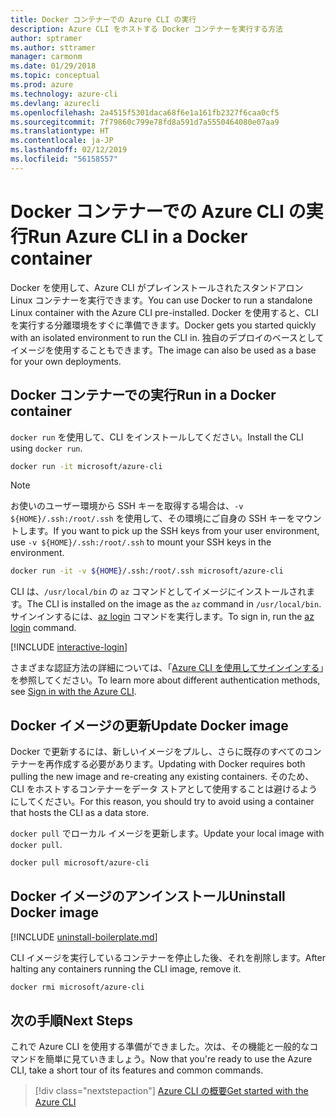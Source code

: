```yaml
---
title: Docker コンテナーでの Azure CLI の実行
description: Azure CLI をホストする Docker コンテナーを実行する方法
author: sptramer
ms.author: sttramer
manager: carmonm
ms.date: 01/29/2018
ms.topic: conceptual
ms.prod: azure
ms.technology: azure-cli
ms.devlang: azurecli
ms.openlocfilehash: 2a4515f5301daca68f6e1a161fb2327f6caa0cf5
ms.sourcegitcommit: 7f79860c799e78fd8a591d7a5550464080e07aa9
ms.translationtype: HT
ms.contentlocale: ja-JP
ms.lasthandoff: 02/12/2019
ms.locfileid: "56158557"
---
```

# <a name="run-azure-cli-in-a-docker-container"></a><span data-ttu-id="797b9-103">Docker コンテナーでの Azure CLI の実行</span><span class="sxs-lookup"><span data-stu-id="797b9-103">Run Azure CLI in a Docker container</span></span>

<span data-ttu-id="797b9-104">Docker を使用して、Azure CLI がプレインストールされたスタンドアロン Linux コンテナーを実行できます。</span><span class="sxs-lookup"><span data-stu-id="797b9-104">You can use Docker to run a standalone Linux container with the Azure CLI pre-installed.</span></span> <span data-ttu-id="797b9-105">Docker を使用すると、CLI を実行する分離環境をすぐに準備できます。</span><span class="sxs-lookup"><span data-stu-id="797b9-105">Docker gets you started quickly with an isolated environment to run the CLI in.</span></span> <span data-ttu-id="797b9-106">独自のデプロイのベースとしてイメージを使用することもできます。</span><span class="sxs-lookup"><span data-stu-id="797b9-106">The image can also be used as a base for your own deployments.</span></span>

## <a name="run-in-a-docker-container"></a><span data-ttu-id="797b9-107">Docker コンテナーでの実行</span><span class="sxs-lookup"><span data-stu-id="797b9-107">Run in a Docker container</span></span>

<span data-ttu-id="797b9-108">`docker run` を使用して、CLI をインストールしてください。</span><span class="sxs-lookup"><span data-stu-id="797b9-108">Install the CLI using `docker run`.</span></span>

   ```bash
   docker run -it microsoft/azure-cli
   ```

> [!NOTE]
> <span data-ttu-id="797b9-109">お使いのユーザー環境から SSH キーを取得する場合は、`-v ${HOME}/.ssh:/root/.ssh` を使用して、その環境にご自身の SSH キーをマウントします。</span><span class="sxs-lookup"><span data-stu-id="797b9-109">If you want to pick up the SSH keys from your user environment, use `-v ${HOME}/.ssh:/root/.ssh` to mount your SSH keys in the environment.</span></span>
>
> ```bash
> docker run -it -v ${HOME}/.ssh:/root/.ssh microsoft/azure-cli
> ```

<span data-ttu-id="797b9-110">CLI は、`/usr/local/bin` の `az` コマンドとしてイメージにインストールされます。</span><span class="sxs-lookup"><span data-stu-id="797b9-110">The CLI is installed on the image as the `az` command in `/usr/local/bin`.</span></span> <span data-ttu-id="797b9-111">サインインするには、[az login](/cli/azure/reference-index#az-login) コマンドを実行します。</span><span class="sxs-lookup"><span data-stu-id="797b9-111">To sign in, run the [az login](/cli/azure/reference-index#az-login) command.</span></span>

[!INCLUDE [interactive-login](includes/interactive-login.md)]

<span data-ttu-id="797b9-112">さまざまな認証方法の詳細については、「[Azure CLI を使用してサインインする](authenticate-azure-cli.md)」を参照してください。</span><span class="sxs-lookup"><span data-stu-id="797b9-112">To learn more about different authentication methods, see [Sign in with the Azure CLI](authenticate-azure-cli.md).</span></span>

## <a name="update-docker-image"></a><span data-ttu-id="797b9-113">Docker イメージの更新</span><span class="sxs-lookup"><span data-stu-id="797b9-113">Update Docker image</span></span>

<span data-ttu-id="797b9-114">Docker で更新するには、新しいイメージをプルし、さらに既存のすべてのコンテナーを再作成する必要があります。</span><span class="sxs-lookup"><span data-stu-id="797b9-114">Updating with Docker requires both pulling the new image and re-creating any existing containers.</span></span> <span data-ttu-id="797b9-115">そのため、CLI をホストするコンテナーをデータ ストアとして使用することは避けるようにしてください。</span><span class="sxs-lookup"><span data-stu-id="797b9-115">For this reason, you should try to avoid using a container that hosts the CLI as a data store.</span></span>

<span data-ttu-id="797b9-116">`docker pull` でローカル イメージを更新します。</span><span class="sxs-lookup"><span data-stu-id="797b9-116">Update your local image with `docker pull`.</span></span>

```bash
docker pull microsoft/azure-cli
```

## <a name="uninstall-docker-image"></a><span data-ttu-id="797b9-117">Docker イメージのアンインストール</span><span class="sxs-lookup"><span data-stu-id="797b9-117">Uninstall Docker image</span></span>

[!INCLUDE [uninstall-boilerplate.md](includes/uninstall-boilerplate.md)]

<span data-ttu-id="797b9-118">CLI イメージを実行しているコンテナーを停止した後、それを削除します。</span><span class="sxs-lookup"><span data-stu-id="797b9-118">After halting any containers running the CLI image, remove it.</span></span>

```bash
docker rmi microsoft/azure-cli
```

## <a name="next-steps"></a><span data-ttu-id="797b9-119">次の手順</span><span class="sxs-lookup"><span data-stu-id="797b9-119">Next Steps</span></span>

<span data-ttu-id="797b9-120">これで Azure CLI を使用する準備ができました。次は、その機能と一般的なコマンドを簡単に見ていきましょう。</span><span class="sxs-lookup"><span data-stu-id="797b9-120">Now that you're ready to use the Azure CLI, take a short tour of its features and common commands.</span></span>

> [!div class="nextstepaction"]
> [<span data-ttu-id="797b9-121">Azure CLI の概要</span><span class="sxs-lookup"><span data-stu-id="797b9-121">Get started with the Azure CLI</span></span>](get-started-with-azure-cli.md)
